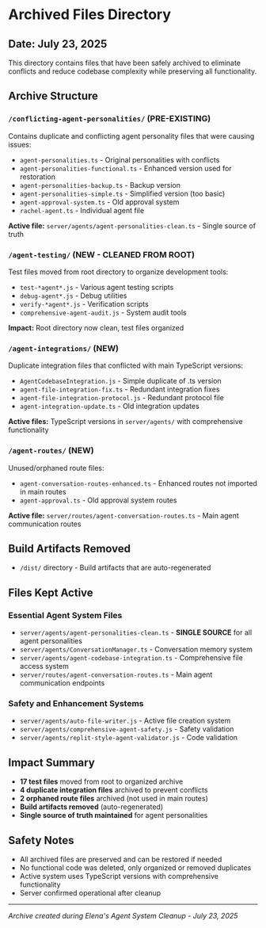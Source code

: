 # Archived Files Directory
## Date: July 23, 2025

This directory contains files that have been safely archived to eliminate conflicts and reduce codebase complexity while preserving all functionality.

## Archive Structure

### `/conflicting-agent-personalities/` (PRE-EXISTING)
Contains duplicate and conflicting agent personality files that were causing issues:
- `agent-personalities.ts` - Original personalities with conflicts
- `agent-personalities-functional.ts` - Enhanced version used for restoration
- `agent-personalities-backup.ts` - Backup version
- `agent-personalities-simple.ts` - Simplified version (too basic)
- `agent-approval-system.ts` - Old approval system
- `rachel-agent.ts` - Individual agent file

**Active file:** `server/agents/agent-personalities-clean.ts` - Single source of truth

### `/agent-testing/` (NEW - CLEANED FROM ROOT)
Test files moved from root directory to organize development tools:
- `test-*agent*.js` - Various agent testing scripts
- `debug-agent*.js` - Debug utilities
- `verify-*agent*.js` - Verification scripts
- `comprehensive-agent-audit.js` - System audit tools

**Impact:** Root directory now clean, test files organized

### `/agent-integrations/` (NEW)
Duplicate integration files that conflicted with main TypeScript versions:
- `AgentCodebaseIntegration.js` - Simple duplicate of .ts version
- `agent-file-integration-fix.ts` - Redundant integration fixes
- `agent-file-integration-protocol.js` - Redundant protocol file
- `agent-integration-update.ts` - Old integration updates

**Active files:** TypeScript versions in `server/agents/` with comprehensive functionality

### `/agent-routes/` (NEW)
Unused/orphaned route files:
- `agent-conversation-routes-enhanced.ts` - Enhanced routes not imported in main routes
- `agent-approval.ts` - Old approval system routes

**Active file:** `server/routes/agent-conversation-routes.ts` - Main agent communication routes

## Build Artifacts Removed
- `/dist/` directory - Build artifacts that are auto-regenerated

## Files Kept Active

### Essential Agent System Files
- `server/agents/agent-personalities-clean.ts` - **SINGLE SOURCE** for all agent personalities
- `server/agents/ConversationManager.ts` - Conversation memory system
- `server/agents/agent-codebase-integration.ts` - Comprehensive file access system
- `server/routes/agent-conversation-routes.ts` - Main agent communication endpoints

### Safety and Enhancement Systems
- `server/agents/auto-file-writer.js` - Active file creation system
- `server/agents/comprehensive-agent-safety.js` - Safety validation
- `server/agents/replit-style-agent-validator.js` - Code validation

## Impact Summary
- **17 test files** moved from root to organized archive
- **4 duplicate integration files** archived to prevent conflicts
- **2 orphaned route files** archived (not used in main routes)
- **Build artifacts removed** (auto-regenerated)
- **Single source of truth maintained** for agent personalities

## Safety Notes
- All archived files are preserved and can be restored if needed
- No functional code was deleted, only organized or removed duplicates
- Active system uses TypeScript versions with comprehensive functionality
- Server confirmed operational after cleanup

---
*Archive created during Elena's Agent System Cleanup - July 23, 2025*